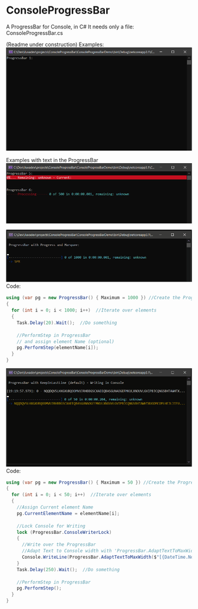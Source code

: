 # ConsoleProgressBar
A ProgressBar for Console, in C# 
It needs only a file: ConsoleProgressBar.cs

(Readme under construction)
Examples:
![Screencapture ConsoleProgressBar Demo](docs/img/ProgressBarConsole-Demo.gif)

Examples with text in the ProgressBar
![Screencapture ConsoleProgressBar Demo2](docs/img/ProgressBarConsole-Demo2.gif)


![Screencapture ConsoleProgressBar with Default Config](docs/img/ProgressBarConsole-Default.gif)
Code:
```csharp
using (var pg = new ProgressBar() { Maximum = 1000 }) //Create the ProgressBar
{
  for (int i = 0; i < 1000; i++)  //Iterate over elements
  {	
    Task.Delay(20).Wait();  //Do something
		
    //PerformStep in ProgressBar
    // and assign element Name (optional)
    pg.PerformStep(elementName[i]);
  }
}
```
 
 ![Screencapture ConsoleProgressBar with Default Config: writing](docs/img/ProgressBarConsole-Default-Writing.gif)
Code:
```csharp
using (var pg = new ProgressBar() { Maximum = 50 }) //Create the ProgressBar
{
  for (int i = 0; i < 50; i++)  //Iterate over elements
  {
    //Assign Current element Name
    pg.CurrentElementName = elementName[i];
    
    //Lock Console for Writing
    lock (ProgressBar.ConsoleWriterLock)
    {
      //Write over the ProgressBar
      //Adapt Text to Console width with 'ProgressBar.AdaptTextToMaxWidth'
      Console.WriteLine(ProgressBar.AdaptTextToMaxWidth($"[{DateTime.Now.ToString("HH:mm:ss.fff")}]: {i} - {elementName}", Console.BufferWidth));
    }	
    Task.Delay(250).Wait();  //Do something
		
    //PerformStep in ProgressBar
    pg.PerformStep();
  }
}
```
